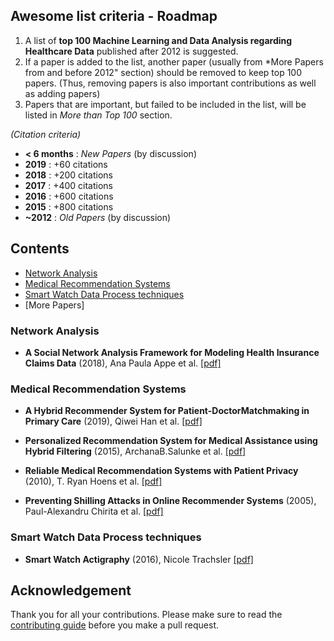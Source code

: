 ## Awesome list criteria - Roadmap

1.  A list of **top 100 Machine Learning and Data Analysis regarding Healthcare Data** published after 2012 is suggested.
2.  If a paper is added to the list, another paper (usually from *More Papers from and before 2012" section) should be removed to keep top 100 papers. (Thus, removing papers is also important contributions as well as adding papers)
3.  Papers that are important, but failed to be included in the list, will be listed in _More than Top 100_ section.

_(Citation criteria)_

-   **< 6 months** : _New Papers_ (by discussion)
-   **2019** : +60 citations
-   **2018** : +200 citations
-   **2017** : +400 citations
-   **2016** : +600 citations
-   **2015** : +800 citations
-   **~2012** : _Old Papers_ (by discussion)

## Contents

-   [Network Analysis](https://github.com/ioankats93/Healthcare_Data_AI#network-analysis)
-   [Medical Recommendation Systems](https://github.com/ioankats93/Healthcare_Data_AI#medical-recommendation-systems)
-   [Smart Watch Data Process techniques](https://github.com/ioankats93/Healthcare_Data_AI#smart-watch-data-process-techniques)
- [More Papers]

### Network Analysis

-   **A Social Network Analysis Framework for Modeling Health Insurance Claims Data** (2018), Ana Paula Appe et al. [[pdf]](https://arxiv.org/pdf/1802.07116.pdf)

### Medical Recommendation Systems

-   **A Hybrid Recommender System for Patient-DoctorMatchmaking in Primary Care** (2019), Qiwei Han et al. [[pdf]](https://arxiv.org/pdf/1808.03265.pdf)

-   **Personalized Recommendation System for Medical Assistance using Hybrid Filtering** (2015), ArchanaB.Salunke et al. [[pdf]](https://pdfs.semanticscholar.org/9d92/2b27f7154ade5bf440cbe38ecd8f655d74af.pdf)

-   **Reliable Medical Recommendation Systems with Patient Privacy** (2010), T. Ryan Hoens et al. [[pdf]](https://www.acsu.buffalo.edu/~mblanton/publications/tist13.pdf) 

-   **Preventing Shilling Attacks in Online Recommender Systems** (2005), Paul-Alexandru Chirita et al. [[pdf]](https://dslab.epfl.ch/people/zamfir/widm2005.pdf)

### Smart Watch Data Process techniques
-   **Smart Watch Actigraphy** (2016), Nicole Trachsler [[pdf]](https://pub.tik.ee.ethz.ch/students/2016-FS/BA-2016-02.pdf) 


## Acknowledgement

Thank you for all your contributions. Please make sure to read the [contributing guide](https://github.com/ioankats93/Healthcare_Data_AI/blob/master/Contributing.md) before you make a pull request.
